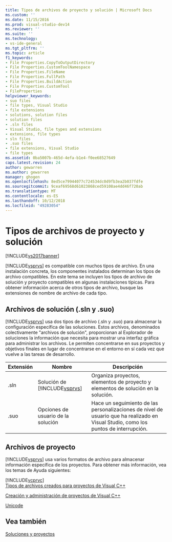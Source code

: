 ```yaml
---
title: Tipos de archivos de proyecto y solución | Microsoft Docs
ms.custom: ''
ms.date: 11/15/2016
ms.prod: visual-studio-dev14
ms.reviewer: ''
ms.suite: ''
ms.technology:
- vs-ide-general
ms.tgt_pltfrm: ''
ms.topic: article
f1_keywords:
- File Properties.CopyToOutputDirectory
- File Properties.CustomToolNamespace
- File Properties.FileName
- File Properties.FullPath
- File Properties.BuildAction
- File Properties.CustomTool
- FileProperties
helpviewer_keywords:
- suo files
- file types, Visual Studio
- file extensions
- solutions, solution files
- solution files
- .sln files
- Visual Studio, file types and extensions
- extensions, file types
- sln files
- .suo files
- file extensions, Visual Studio
- file types
ms.assetid: 0ba5007b-465d-4efa-b1e4-f0ee68527649
caps.latest.revision: 24
author: gewarren
ms.author: gewarren
manager: ghogen
ms.openlocfilehash: 8ed5ce79944077c724534dc0d9fb3ea2b037fdfe
ms.sourcegitcommit: 9ceaf69568d61023868ced59108ae4dd46f720ab
ms.translationtype: MT
ms.contentlocale: es-ES
ms.lasthandoff: 10/12/2018
ms.locfileid: "49283054"
---
```

# <a name="project-and-solution-file-types"></a>Tipos de archivos de proyecto y solución
[!INCLUDE[vs2017banner](../../includes/vs2017banner.md)]

  
[!INCLUDE[vsprvs](../../includes/vsprvs-md.md)] es compatible con muchos tipos de archivo. En una instalación concreta, los componentes instalados determinan los tipos de archivo compatibles. En este tema se incluyen los tipos de archivo de solución y proyecto compatibles en algunas instalaciones típicas. Para obtener información acerca de otros tipos de archivo, busque las extensiones de nombre de archivo de cada tipo.  
  
## <a name="solution-files-sln-and-suo"></a>Archivos de solución (.sln y .suo)  
 [!INCLUDE[vsprvs](../../includes/vsprvs-md.md)] usa dos tipos de archivo (.sln y .suo) para almacenar la configuración específica de las soluciones. Estos archivos, denominados colectivamente "archivos de solución", proporcionan al Explorador de soluciones la información que necesita para mostrar una interfaz gráfica para administrar los archivos. Le permiten concentrarse en sus proyectos y objetivos finales en lugar de concentrarse en el entorno en sí cada vez que vuelve a las tareas de desarrollo.  
  
|Extensión|Nombre|Descripción|  
|---------------|----------|-----------------|  
|.sln|Solución de [!INCLUDE[vsprvs](../../includes/vsprvs-md.md)]|Organiza proyectos, elementos de proyecto y elementos de solución en la solución.|  
|.suo|Opciones de usuario de la solución|Hace un seguimiento de las personalizaciones de nivel de usuario que ha realizado en Visual Studio, como los puntos de interrupción.|  
  
## <a name="project-files"></a>Archivos de proyecto  
 [!INCLUDE[vsprvs](../../includes/vsprvs-md.md)] usa varios formatos de archivo para almacenar información específica de los proyectos. Para obtener más información, vea los temas de Ayuda siguientes:  
  
 [!INCLUDE[vcprvc](../../includes/vcprvc-md.md)]  
 [Tipos de archivos creados para proyectos de Visual C++](http://msdn.microsoft.com/library/2b0ee2e0-ae81-4185-9bb9-11da3c99a283)  
  
 [Creación y administración de proyectos de Visual C++](http://msdn.microsoft.com/library/11003cd8-9046-4630-a189-a32bf3b88047)  
  
 [Unicode](http://msdn.microsoft.com/library/1002004b-4113-4380-bf63-e1570934b793)  
  
## <a name="see-also"></a>Vea también  
 [Soluciones y proyectos](../../ide/solutions-and-projects-in-visual-studio.md)




